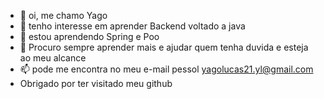 - 👋 oi, me chamo Yago 
- 👀 tenho interesse em aprender Backend voltado a java
- 🌱 estou aprendendo Spring e Poo
- 💞️ Procuro sempre aprender mais e ajudar quem tenha duvida e esteja ao meu alcance
- 📫 pode me encontra no meu e-mail pessol yagolucas21.yl@gmail.com
-  Obrigado por ter visitado meu github   
<!---
yagolucas2020/yagolucas2020 is a ✨ special ✨ repository because its `README.md` (this file) appears on your GitHub profile.
You can click the Preview link to take a look at your changes.
--->
